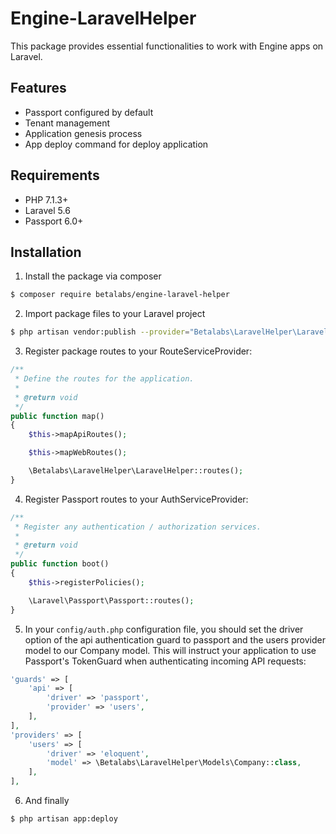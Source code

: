 # Engine-LaravelHelper

This package provides essential functionalities to work with Engine apps on Laravel.

## Features

- Passport configured by default
- Tenant management
- Application genesis process
- App deploy command for deploy application

## Requirements

- PHP 7.1.3+
- Laravel 5.6
- Passport 6.0+

## Installation

1) Install the package via composer

```bash
$ composer require betalabs/engine-laravel-helper
```

2) Import package files to your Laravel project
```bash
$ php artisan vendor:publish --provider="Betalabs\LaravelHelper\LaravelHelperServiceProvider"
```

3) Register package routes to your RouteServiceProvider:

```php
/**
 * Define the routes for the application.
 *
 * @return void
 */
public function map()
{
    $this->mapApiRoutes();

    $this->mapWebRoutes();

    \Betalabs\LaravelHelper\LaravelHelper::routes();
}
```

4) Register Passport routes to your AuthServiceProvider:

```php
/**
 * Register any authentication / authorization services.
 *
 * @return void
 */
public function boot()
{
    $this->registerPolicies();

    \Laravel\Passport\Passport::routes();
}
```

5) In your `config/auth.php` configuration file, you should set the driver option of the api authentication guard to passport and the users provider model to our Company model.
This will instruct your application to use Passport's TokenGuard when authenticating incoming API requests:

```php
'guards' => [
    'api' => [
        'driver' => 'passport',
        'provider' => 'users',
    ],
],
'providers' => [
    'users' => [
        'driver' => 'eloquent',
        'model' => \Betalabs\LaravelHelper\Models\Company::class,
    ],
],
```

6) And finally

```bash
$ php artisan app:deploy
```